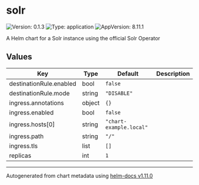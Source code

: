# solr

![Version: 0.1.3](https://img.shields.io/badge/Version-0.1.3-informational?style=flat-square) ![Type: application](https://img.shields.io/badge/Type-application-informational?style=flat-square) ![AppVersion: 8.11.1](https://img.shields.io/badge/AppVersion-8.11.1-informational?style=flat-square)

A Helm chart for a Solr instance using the official Solr Operator

## Values

| Key | Type | Default | Description |
|-----|------|---------|-------------|
| destinationRule.enabled | bool | `false` |  |
| destinationRule.mode | string | `"DISABLE"` |  |
| ingress.annotations | object | `{}` |  |
| ingress.enabled | bool | `false` |  |
| ingress.hosts[0] | string | `"chart-example.local"` |  |
| ingress.path | string | `"/"` |  |
| ingress.tls | list | `[]` |  |
| replicas | int | `1` |  |

----------------------------------------------
Autogenerated from chart metadata using [helm-docs v1.11.0](https://github.com/norwoodj/helm-docs/releases/v1.11.0)
